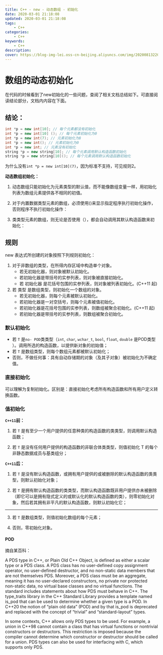 ```yaml
---
title: C++ - new - 动态数组 - 初始化
date: 2020-03-01 21:18:08
updated: 2020-03-01 21:18:08
tags:
    - C++
categories:
    - C++
keywords:
    - C++
description:
cover: https://blog-img-lei.oss-cn-beijing.aliyuncs.com/img/20200813220152.png
---
```


# 数组的动态初始化

在代码的时候看到了new初始化的一些问题，查阅了相关文档总结如下。可直接阅读结论部分，文档内内容在下面。

## 结论：

```cpp
int *p = new int[10]; // 每个元素都没有初始化
int *p = new int[10] (); // 每个元素初始化为0
int *p = new int(7); // 元素初始化为8
int *p = new int(); // 元素初始化为0
int *p = new int; // 元素没有初始化
string *p = new string[10]; // 每个元素调用默认构造函数初始化
string *p = new string[10](); // 每个元素调用默认构造函数初始化
```
为什么没有`int *p = new int[10](7)`，因为标准不支持，可见规则2。

**动态数组初始化：**

1. 动态数组只能初始化为元素类型的默认值，而不能像数组变量一样，用初始化列表为数组元素提供各不相同的初值。

2. 对于内置数据类型元素的数组，必须使用()来显示指定程序执行初始化操作，否则程序不执行初始化操作：

3. 类类型元素的数组，则无论是否使用（），都会自动调用其默认构造函数来初始化：

## 规则

new 表达式所创建的对象按照下列规则初始化：

1. 对于非数组的类型，在所得内存区域中构造单个对象。
   + 若无初始化器，则对象被默认初始化。
   + 若初始化器是带括号的实参列表，则对象被直接初始化。
   + 若 初始化器 是花括号包围的实参列表，则对象被列表初始化。(C++11 起)
2. 若 类型 是数组类型，则初始化一个数组的对象。
   + 若无初始化器，则每个元素被默认初始化。
   + 若初始化器是一对空括号，则每个元素被值初始化。
   + 若初始化器是花括号包围的实参列表，则数组被聚合初始化。(C++11 起)
   + 若初始化器是带括号的实参列表，则数组被聚合初始化。

### 默认初始化

- 若 `T` 是`no- POD`类类型（`int`, `char`, `wchar_t`, `bool`, `float`, `double` 是POD类型 ）。调用所选的构造函数，以提供新对象的初始值；
- 若 `T` 是数组类型，则每个数组元素都被默认初始化；
- 否则，不做任何事：具有自动存储期的对象（及其子对象）被初始化为不确定值。

### 直接初始化

可以理解为复制初始化。区别是：直接初始化考虑所有构造函数和所有用户定义转换函数。

### 值初始化

**`C++11`前：**

1) 若 `T` 是有至少一个用户提供的任意种类的构造函数的类类型，则调用默认构造函数；

2) 若 `T` 是没有任何用户提供的构造函数的非联合体类类型，则值初始化 T 的每个非静态数据成员与基类组分；

**`C++11`后：**

1) 若 `T` 是没有默认构造函数，或拥有用户提供的或被删除的默认构造函数的类类型，则默认初始化对象；

2) 若 `T` 是拥有默认构造函数的类类型，而默认构造函数既非用户提供亦未被删除（即它可以是拥有隐式定义的或默认化的默认构造函数的类），则零初始化对象，然后若其拥有非平凡的默认构造函数，则默认初始化它；

------

3) 若 `T` 是数组类型，则值初始化数组的每个元素；

4) 否则，零初始化对象。

#### POD
摘自某百科：

A PDS type in C++, or Plain Old C++ Object, is defined as either a scalar type or a PDS class. A PDS class has no user-defined copy assignment operator, no user-defined destructor, and no non-static data members that are not themselves PDS. Moreover, a PDS class must be an aggregate, meaning it has no user-declared constructors, no private nor protected non-static data, no virtual base classes and no virtual functions. The standard includes statements about how PDS must behave in C++. The type_traits library in the C++ Standard Library provides a template named is_pod that can be used to determine whether a given type is a POD. In C++20 the notion of “plain old data” (POD) and by that is_pod is deprecated and replaced with the concept of “trivial” and “standard-layout” types.

In some contexts, C++ allows only PDS types to be used. For example, a union in C++98 cannot contain a class that has virtual functions or nontrivial constructors or destructors. This restriction is imposed because the compiler cannot determine which constructor or destructor should be called for a union. PDS types can also be used for interfacing with C, which supports only PDS.
